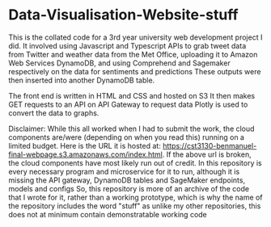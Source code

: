 # Data-Visualisation-Website-stuff

This is the collated code for a 3rd year university web development project I did.
It involved using Javascript and Typescript APIs to grab tweet data from Twitter and weather data from the Met Office, uploading it to Amazon Web Services DynamoDB, and using Comprehend and Sagemaker respectively on the data for sentiments and predictions
These outputs were then inserted into another DynamoDB table.

The front end is written in HTML and CSS and hosted on S3
It then makes GET requests to an API on API Gateway to request data
Plotly is used to convert the data to graphs.

Disclaimer: While this all worked when I had to submit the work, the cloud components are/were (depending on when you read this) running on a limited budget.
Here is the URL it is hosted at: https://cst3130-benmanuel-final-webpage.s3.amazonaws.com/index.html.
If the above url is broken, the cloud components have most likely run out of credit.
In this repository is every necessary program and microservice for it to run, although it is missing the API gateway, DynamoDB tables and SageMaker endpoints, models and configs
So, this repository is more of an archive of the code that I wrote for it, rather than a working prototype, which is why the name of the repository includes the word "stuff" as unlike my other repositories, this does not at minimum contain demonstratable working code
